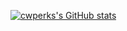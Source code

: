[![cwperks's GitHub stats](https://github-readme-stats.vercel.app/api?username=cwperks)](https://github.com/cwperks/github-readme-stats)
